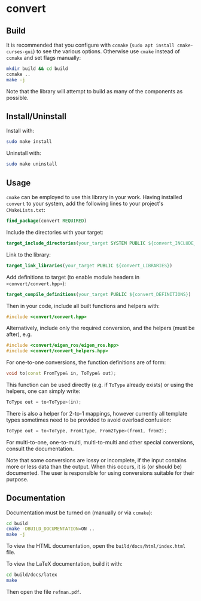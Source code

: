 # convert

## Build

It is recommended that you configure with `ccmake` (`sudo apt install cmake-curses-gui`) to see the various options. Otherwise use `cmake` instead of `ccmake` and set flags manually:
```bash
mkdir build && cd build
ccmake ..
make -j
```

Note that the library will attempt to build as many of the components as possible.

## Install/Uninstall

Install with:
```bash
sudo make install
```

Uninstall with:
```bash
sudo make uninstall
```

## Usage

`cmake` can be employed to use this library in your work. Having installed `convert` to your system, add the following lines to your project's `CMakeLists.txt`:
```cmake
find_package(convert REQUIRED)
```

Include the directories with your target:
```cmake
target_include_directories(your_target SYSTEM PUBLIC ${convert_INCLUDE_DIRS})
```

Link to the library:
```cmake
target_link_libraries(your_target PUBLIC ${convert_LIBRARIES})
```

Add definitions to target (to enable module headers in `<convert/convert.hpp>`):
```cmake
target_compile_definitions(your_target PUBLIC ${convert_DEFINITIONS})
```

Then in your code, include all built functions and helpers with:
```cpp
#include <convert/convert.hpp>
```

Alternatively, include only the required conversion, and the helpers (must be after), e.g.
```cpp
#include <convert/eigen_ros/eigen_ros.hpp>
#include <convert/convert_helpers.hpp>
```

For one-to-one conversions, the function definitions are of form:
```cpp
void to(const FromType& in, ToType& out);
```

This function can be used directly (e.g. if `ToType` already exists) or using the helpers, one can simply write:
```cpp
ToType out = to<ToType>(in);
```

There is also a helper for 2-to-1 mappings, however currently all template types sometimes need to be provided to avoid overload confusion:
```cpp
ToType out = to<ToType, From1Type, From2Type>(from1, from2);
```

For multi-to-one, one-to-multi, multi-to-multi and other special conversions, consult the documentation.

Note that some conversions are lossy or incomplete, if the input contains more or less data than the output. When this occurs, it is (or should be) documented. The user is responsible for using conversions suitable for their purpose.

## Documentation

Documentation must be turned on (manually or via `ccmake`):

```bash
cd build
cmake -DBUILD_DOCUMENTATION=ON ..
make -j
```

To view the HTML documentation, open the `build/docs/html/index.html` file.

To view the LaTeX documentation, build it with:
```bash
cd build/docs/latex
make
```
Then open the file `refman.pdf`.
